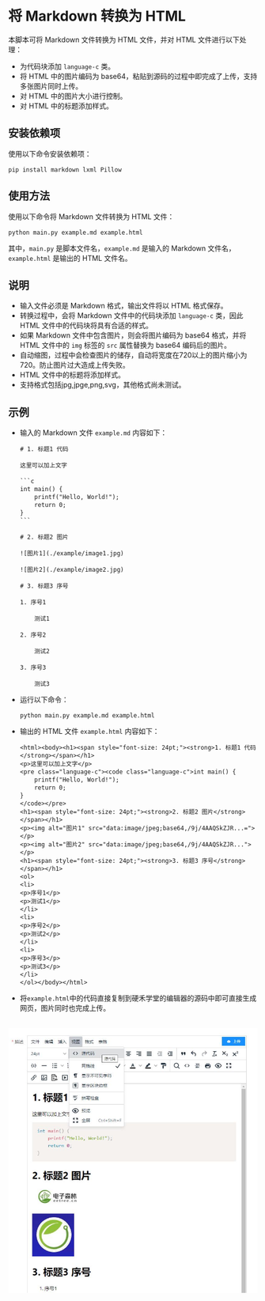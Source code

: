 # 将 Markdown 转换为 HTML

本脚本可将 Markdown 文件转换为 HTML 文件，并对 HTML 文件进行以下处理：

- 为代码块添加 `language-c` 类。
- 将 HTML 中的图片编码为 base64，粘贴到源码的过程中即完成了上传，支持多张图片同时上传。
- 对 HTML 中的图片大小进行控制。
- 对 HTML 中的标题添加样式。

## 安装依赖项

使用以下命令安装依赖项：

```
pip install markdown lxml Pillow
```

## 使用方法

使用以下命令将 Markdown 文件转换为 HTML 文件：

```
python main.py example.md example.html
```

其中，`main.py` 是脚本文件名，`example.md` 是输入的 Markdown 文件名，`example.html` 是输出的 HTML 文件名。

## 说明

- 输入文件必须是 Markdown 格式，输出文件将以 HTML 格式保存。
- 转换过程中，会将 Markdown 文件中的代码块添加 `language-c` 类，因此 HTML 文件中的代码块将具有合适的样式。
- 如果 Markdown 文件中包含图片，则会将图片编码为 base64 格式，并将 HTML 文件中的 `img` 标签的 `src` 属性替换为 base64 编码后的图片。
- 自动缩图，过程中会检查图片的储存，自动将宽度在720以上的图片缩小为720。防止图片过大造成上传失败。
- HTML 文件中的标题将添加样式。
- 支持格式包括jpg,jpge,png,svg，其他格式尚未测试。

## 示例

- 输入的 Markdown 文件 `example.md` 内容如下：

  ````
  # 1. 标题1 代码
  
  这里可以加上文字
  
  ```c
  int main() {
      printf("Hello, World!");
      return 0;
  }
  ```
  
  # 2. 标题2 图片
  
  ![图片1](./example/image1.jpg)
  
  ![图片2](./example/image2.jpg)
  
  # 3. 标题3 序号
  
  1. 序号1
     
      测试1
  
  2. 序号2
      
      测试2
  
  3. 序号3
      
      测试3
  ````

- 运行以下命令：

  ```
  python main.py example.md example.html
  ```

- 输出的 HTML 文件 `example.html` 内容如下：

  ```
  <html><body><h1><span style="font-size: 24pt;"><strong>1. 标题1 代码</strong></span></h1>
  <p>这里可以加上文字</p>
  <pre class="language-c"><code class="language-c">int main() {
      printf("Hello, World!");
      return 0;
  }
  </code></pre>
  <h1><span style="font-size: 24pt;"><strong>2. 标题2 图片</strong></span></h1>
  <p><img alt="图片1" src="data:image/jpeg;base64,/9j/4AAQSkZJR...="></p>
  <p><img alt="图片2" src="data:image/jpeg;base64,/9j/4AAQSkZJR..."></p>
  <h1><span style="font-size: 24pt;"><strong>3. 标题3 序号</strong></span></h1>
  <ol>
  <li>
  <p>序号1</p>
  <p>测试1</p>
  </li>
  <li>
  <p>序号2</p>
  <p>测试2</p>
  </li>
  <li>
  <p>序号3</p>
  <p>测试3</p>
  </li>
  </ol></body></html>
  ```

* 将`example.html`中的代码直接复制到硬禾学堂的编辑器的源码中即可直接生成网页，图片同时也完成上传。

​		![图片2](./example/screen.jpg)